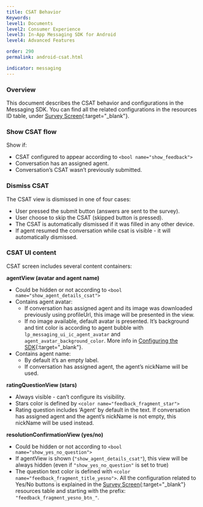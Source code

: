 ```yaml
---
title: CSAT Behavior
Keywords:
level1: Documents
level2: Consumer Experience
level3: In-App Messaging SDK for Android
level4: Advanced Features

order: 290
permalink: android-csat.html

indicator: messaging
---
```


### Overview

This document describes the CSAT behavior and configurations in the Messaging SDK. You can find all the related configurations in the resources ID table, under [Survey Screen](android-attributes.html){:target="_blank"}.

### Show CSAT flow

Show if:

- CSAT configured to appear according to ```<bool name="show_feedback">```
- Conversation has an assigned agent.
- Conversation’s CSAT wasn’t previously submitted.

### Dismiss CSAT

The CSAT view is dismissed in one of four cases:

- User pressed the submit button (answers are sent to the survey).
- User choose to skip the CSAT (skipped button is pressed).
- The CSAT is automatically dismissed if it was filled in any other device.
- If agent resumed the conversation while csat is visible - it will automatically dismissed.

### CSAT UI content

CSAT screen includes several content containers:

**agentView (avatar and agent name)**

- Could be hidden or not according to ```<bool name="show_agent_details_csat">```
- Contains agent avatar:
  - If conversation has assigned agent and its image was downloaded previously using profileUrl, this image will be presented in the view.
  - If no image available, default avatar is presented. It’s background and tint color is according to agent bubble with``` lp_messaging_ui_ic_agent_avatar``` and ```agent_avatar_background_color```. More info in [Configuring the SDK](/android-configuring-sdk.html){:target="_blank"}.
- Contains agent name:
  - By default it’s an empty label.
  - If conversation has assigned agent, the agent’s nickName will be used.

**ratingQuestionView (stars)**

- Always visible - can’t configure its visibility.
- Stars color is defined by ```<color name="feedback_fragment_star"> ```
- Rating question includes ‘Agent’ by default in the text. If conversation has assigned agent and the agent’s nickName is not empty, this nickName will be used instead.

**resolutionConfirmationView (yes/no)**

- Could be hidden or not according to ```<bool name="show_yes_no_question">```
- If agentView is shown (```"show_agent_details_csat"```), this view will be always hidden (even if ```"show_yes_no_question"``` is set to true)
- The question text color is defined with ```<color name="feedback_fragment_title_yesno">```. All the configuration related to Yes/No buttons is explained in the [Survey Screen](android-attributes.html){:target="_blank"} resources table and starting with the prefix: ```"feedback_fragment_yesno_btn_"```.
